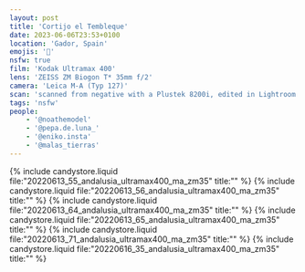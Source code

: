 ```yaml
---
layout: post
title: 'Cortijo el Tembleque'
date: 2023-06-06T23:53+0100
location: 'Gador, Spain'
emojis: '🔞'
nsfw: true
film: 'Kodak Ultramax 400'
lens: 'ZEISS ZM Biogon T* 35mm f/2'
camera: 'Leica M-A (Typ 127)'
scan: 'scanned from negative with a Plustek 8200i, edited in Lightroom'
tags: 'nsfw'
people: 
    - '@noathemodel'
    - '@pepa.de.luna_'
    - '@eniko.insta'
    - '@malas_tierras'
---
```


{% include candystore.liquid file:"20220613_55_andalusia_ultramax400_ma_zm35" title:"" %}
{% include candystore.liquid file:"20220613_56_andalusia_ultramax400_ma_zm35" title:"" %}
{% include candystore.liquid file:"20220613_64_andalusia_ultramax400_ma_zm35" title:"" %}
{% include candystore.liquid file:"20220613_65_andalusia_ultramax400_ma_zm35" title:"" %}
{% include candystore.liquid file:"20220613_71_andalusia_ultramax400_ma_zm35" title:"" %}
{% include candystore.liquid file:"20220616_35_andalusia_ultramax400_ma_zm35" title:"" %}